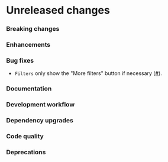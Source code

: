 # Unreleased changes

### Breaking changes

### Enhancements

### Bug fixes

- `Filters` only show the "More filters" button if necessary ([#](https://github.com/Shopify/polaris-react/pull/2856)).

### Documentation

### Development workflow

### Dependency upgrades

### Code quality

### Deprecations
